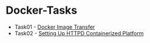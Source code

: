 # Docker-Tasks
* Task01 - [Docker Image Transfer](./Tasks/Docker-Image-Transfer.md)
* Task02 - [Setting Up HTTPD Containerized Platform](./Tasks/Setting-Up-HTTPD-Containerized-Platform.md)
